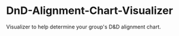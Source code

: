 # DnD-Alignment-Chart-Visualizer
Visualizer to help determine your group's D&amp;D alignment chart.
